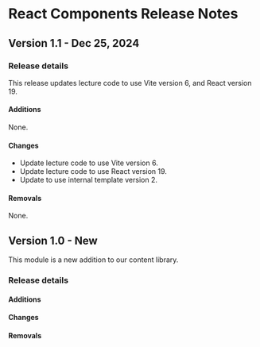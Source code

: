 <h1>
  <span class="headline">React Components</span>
  <span class="subhead">Release Notes</span>
</h1>

## Version 1.1 - Dec 25, 2024

### Release details

This release updates lecture code to use Vite version 6, and React version 19.

#### Additions

None.

#### Changes

- Update lecture code to use Vite version 6.
- Update lecture code to use React version 19.
- Update to use internal template version 2.

#### Removals

None.

## Version 1.0 - New

This module is a new addition to our content library.

### Release details

#### Additions

#### Changes

#### Removals
